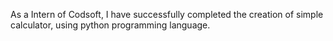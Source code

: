 As a Intern of Codsoft, I have successfully completed the creation of simple calculator, using python programming language.
